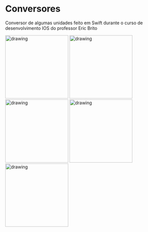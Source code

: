# Conversores
Conversor de algumas unidades feito em Swift durante o curso de desenvolvimento IOS do professor Eric Brito

<span>
  <img src="https://user-images.githubusercontent.com/56967435/209357393-7c2eab84-142c-41dd-8529-77bee5af0509.png" alt="drawing" width="200"/>
  <img src="https://user-images.githubusercontent.com/56967435/209357410-628cd1cc-e1f3-424e-b558-e97845859d8f.png" alt="drawing" width="200"/>
  <img src="https://user-images.githubusercontent.com/56967435/209357435-76cd4adb-7183-4209-8182-52767456d4cb.png" alt="drawing" width="200"/>
  <img src="https://user-images.githubusercontent.com/56967435/209357435-76cd4adb-7183-4209-8182-52767456d4cb.png" alt="drawing" width="200"/>
  <img src="https://user-images.githubusercontent.com/56967435/209357447-128b00d4-2c65-452c-a9bb-023d20fc196d.png" alt="drawing" width="200"/>
</span>
